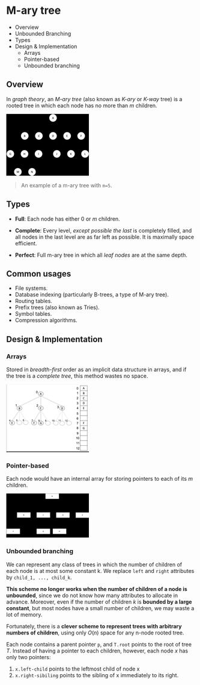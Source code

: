 # M-ary tree

* Overview
* Unbounded Branching
* Types
* Design & Implementation
  * Arrays
  * Pointer-based
  * Unbounded branching

## Overview

In *graph theory*, an *M-ary tree* (also known as *K-ary* or *K-way* tree) is a rooted tree 
in which each node has no more than $m$ children.

![](2021-07-09-22-02-38.png)

> An example of a m-ary tree with `m=5`.

## Types

* **Full**: Each node has either 0 or $m$ children.

* **Complete**: Every level, *except possible the last* is completely filled, and all nodes in the last level are as far left as possible. It is maximally space efficient.

* **Perfect**: Full m-ary tree in which all *leaf nodes* are at the same depth.

## Common usages

- File systems.
- Database indexing (particularly B-trees, a type of M-ary tree).
- Routing tables.
- Prefix trees (also known as Tries).
- Symbol tables.
- Compression algorithms.

## Design & Implementation

### Arrays

Stored in *breadth-first* order as an implicit data structure in arrays, and if the tree is a *complete tree*, this method wastes no space.

![](2021-07-09-22-08-18.png)

### Pointer-based

Each node would have an internal array for storing pointers to each of its $m$ children.

![](2021-07-09-22-08-38.png)

### Unbounded branching

We can represent any class of trees in which the number of children of each node is at most some constant k. We replace `left` and `right` attributes by `child_1, ..., child_k`.

**This scheme no longer works when the number of children of a node is unbounded**, since we do not know how many attributes to allocate in advance. Moreover, even if the number of children $k$ is **bounded by a large constant**, but most nodes have a small number of children, we may waste a lot of memory.

Fortunately, there is a **clever scheme to represent trees with arbitrary numbers of children**, using only $O(n)$ space for any n-node rooted tree.

Each node contains a parent pointer `p`, and `T.root` points to the root of tree $T$. Instead of having a pointer to each children, however, each node $x$ has only two pointers:

1. `x.left-child` points to the leftmost child of node x
2. `x.right-sibiling` points to the sibling of x immediately to its right.

